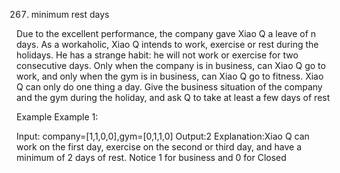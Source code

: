 267. minimum rest days

Due to the excellent performance, the company gave Xiao Q a leave of n days. As a workaholic, Xiao Q intends to work, exercise or rest during the holidays. He has a strange habit: he will not work or exercise for two consecutive days. Only when the company is in business, can Xiao Q go to work, and only when the gym is in business, can Xiao Q go to fitness. Xiao Q can only do one thing a day. Give the business situation of the company and the gym during the holiday, and ask Q to take at least a few days of rest

Example
Example 1:

Input: company=[1,1,0,0],gym=[0,1,1,0]
Output:2
Explanation:Xiao Q can work on the first day, exercise on the second or third day, and have a minimum of 2 days of rest.
Notice
1 for business and 0 for Closed

